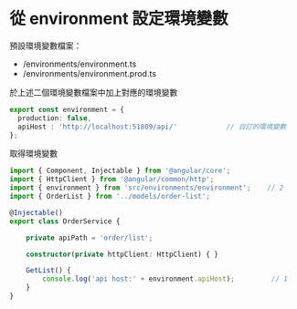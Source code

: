 # 從 environment 設定環境變數

預設環境變數檔案：

- /environments/environment.ts
- /environments/environment.prod.ts

於上述二個環境變數檔案中加上對應的環境變數

```typescript
export const environment = {
  production: false,
  apiHost : 'http://localhost:51809/api/'            // 自訂的環境變數
};
```

取得環境變數

```typescript
import { Component, Injectable } from '@angular/core';
import { HttpClient } from '@angular/common/http';
import { environment } from 'src/environments/environment';    // 2
import { OrderList } from '../models/order-list';

@Injectable()
export class OrderService {

    private apiPath = 'order/list';

    constructor(private httpClient: HttpClient) { }

    GetList() {
        console.log('api host:' + environment.apiHost);         // 1
    }
}
```
